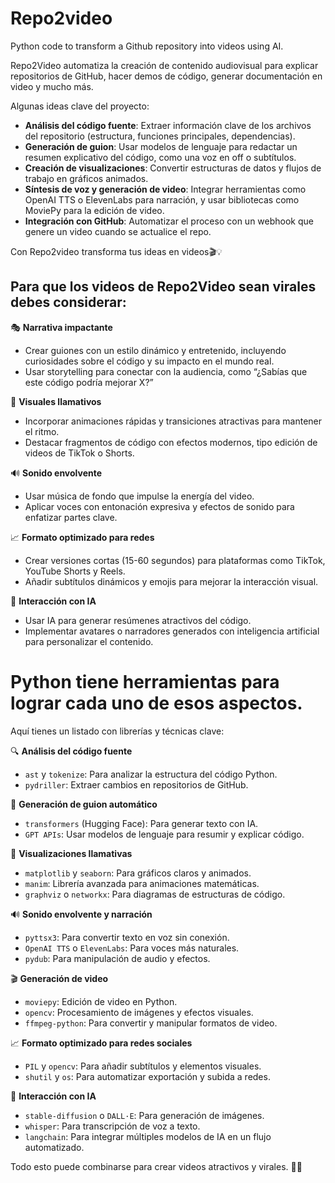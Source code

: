 # Repo2video
Python code to transform a Github repository into videos using AI.

Repo2Video automatiza la creación de contenido audiovisual para explicar repositorios de GitHub, hacer demos de código, generar documentación en video y mucho más. 

Algunas ideas clave del proyecto:  
- **Análisis del código fuente**: Extraer información clave de los archivos del repositorio (estructura, funciones principales, dependencias).  
- **Generación de guion**: Usar modelos de lenguaje para redactar un resumen explicativo del código, como una voz en off o subtítulos.  
- **Creación de visualizaciones**: Convertir estructuras de datos y flujos de trabajo en gráficos animados.  
- **Síntesis de voz y generación de video**: Integrar herramientas como OpenAI TTS o ElevenLabs para narración, y usar bibliotecas como MoviePy para la edición de video.  
- **Integración con GitHub**: Automatizar el proceso con un webhook que genere un video cuando se actualice el repo.  

Con Repo2video transforma tus ideas en videos🎬💡

## Para que los videos de Repo2Video sean virales debes considerar:

🎭 **Narrativa impactante**  
- Crear guiones con un estilo dinámico y entretenido, incluyendo curiosidades sobre el código y su impacto en el mundo real.  
- Usar storytelling para conectar con la audiencia, como “¿Sabías que este código podría mejorar X?”  

🎨 **Visuales llamativos**  
- Incorporar animaciones rápidas y transiciones atractivas para mantener el ritmo.  
- Destacar fragmentos de código con efectos modernos, tipo edición de videos de TikTok o Shorts.  

🔊 **Sonido envolvente**  
- Usar música de fondo que impulse la energía del video.  
- Aplicar voces con entonación expresiva y efectos de sonido para enfatizar partes clave.  

📈 **Formato optimizado para redes**  
- Crear versiones cortas (15-60 segundos) para plataformas como TikTok, YouTube Shorts y Reels.  
- Añadir subtítulos dinámicos y emojis para mejorar la interacción visual.  

🤖 **Interacción con IA**  
- Usar IA para generar resúmenes atractivos del código.  
- Implementar avatares o narradores generados con inteligencia artificial para personalizar el contenido.  

# Python tiene herramientas para lograr cada uno de esos aspectos.

Aquí tienes un listado con librerías y técnicas clave:

🔍 **Análisis del código fuente**  
- `ast` y `tokenize`: Para analizar la estructura del código Python.  
- `pydriller`: Extraer cambios en repositorios de GitHub.  

📝 **Generación de guion automático**  
- `transformers` (Hugging Face): Para generar texto con IA.  
- `GPT APIs`: Usar modelos de lenguaje para resumir y explicar código.  

🎨 **Visualizaciones llamativas**  
- `matplotlib` y `seaborn`: Para gráficos claros y animados.  
- `manim`: Librería avanzada para animaciones matemáticas.  
- `graphviz` o `networkx`: Para diagramas de estructuras de código.  

🔊 **Sonido envolvente y narración**  
- `pyttsx3`: Para convertir texto en voz sin conexión.  
- `OpenAI TTS` o `ElevenLabs`: Para voces más naturales.  
- `pydub`: Para manipulación de audio y efectos.  

🎬 **Generación de video**  
- `moviepy`: Edición de video en Python.  
- `opencv`: Procesamiento de imágenes y efectos visuales.  
- `ffmpeg-python`: Para convertir y manipular formatos de video.  

📈 **Formato optimizado para redes sociales**  
- `PIL` y `opencv`: Para añadir subtítulos y elementos visuales.  
- `shutil` y `os`: Para automatizar exportación y subida a redes.  

🤖 **Interacción con IA**  
- `stable-diffusion` o `DALL·E`: Para generación de imágenes.  
- `whisper`: Para transcripción de voz a texto.  
- `langchain`: Para integrar múltiples modelos de IA en un flujo automatizado.  

Todo esto puede combinarse para crear videos atractivos y virales. 🚀🎥
